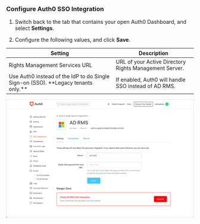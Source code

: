 ### Configure Auth0 SSO Integration

1. Switch back to the tab that contains your open Auth0 Dashboard, and select **Settings**.

2. Configure the following values, and click **Save**.

<table class="table">
    <thead>
        <tr>
            <th><strong>Setting</strong></th>
            <th><strong>Description</strong></th>
        </tr>
    </thead>
    <tbody>
        <tr>
           <td>Rights Management Services URL</td>
            <td>URL of your Active Directory Rights Management Server.</td>
        </tr>
        <tr>
            <td>Use Auth0 instead of the IdP to do Single Sign-on (SSO). **Legacy tenants only.**</td>
            <td>If enabled, Auth0 will handle SSO instead of AD RMS.</td>
        </tr>
    </tbody>
</table>

![Configure SSO Integration](/media/articles/dashboard/sso-integrations/settings-ad-rms.png)

